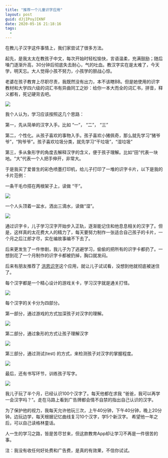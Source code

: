 ```yaml
---
title: "推荐一个儿童识字应用"
layout: post
guid: dJjIPoyJIKNF
date: 2020-05-16 21:18:16
tags:
  -
---
```


在教儿子汉字这件事情上，我们家尝试了很多方法。

起先，是我太太在教孩子中文，每次开始时轻松愉快，言语温柔，充满鼓励；随后嗓门逐渐升高，30分钟后彻底失去耐心，气的吐血。教汉字实在是太难了，今天学，明天忘。大人觉得小孩不努力，小孩学的胆战心惊。

老婆在孩子教育上尽职尽责，我既然没有出力，本不该瞎BB。但是她使用的识字教材和大学四六级的词汇书有异曲同工之妙：给你一本大而全的词汇书，拼音，释义都有，死记硬背去吧。

![](/media/files/2020/2020-05-16-book.jpg)

我个人认为，学习应该按照这几个思路：

第一，先从简单的汉字入手。比如 “一”， “二”， “三”

第二，个性化。从孩子喜欢的事物入手。孩子喜欢小猪佩奇，那么就先学习“猪爷爷”，“狗爷爷”。孩子喜欢垃圾分类，就先学习“干垃圾”，“湿垃圾”

第三，多从象形字的角度去解释汉字的含义，便于孩子理解。比如“田”代表一块地。“大”代表一个人把手伸开，非常大。

于是我买了爱普生的彩色喷墨打印机，给儿子打印了一堆的识字卡片，以下是我的卡片范例：

一条干毛巾搭在两根架子上，读做 “干”。

![](/media/files/2020/2020-05-16-dry.jpg)

一个人头顶着一盆水，洒出三滴水，读做“湿”。

![](/media/files/2020/2020-05-16-wet.jpg)

通过识字卡，儿子学习汉字开始步入正轨，逐渐能记住和他息息相关的汉字了。但是，这样真的太花费大人的精力了，每天要努力制作一张适合自己孩子的卡片，一个月之后江郎才尽，实在编故事编不下去了。

后来更发生了一件惨剧，我儿子为了逃避学习，偷偷的把所有的识字卡都扔了。一想到花了一个月制作的识字卡都被扔掉，胸口就发闷。

后来有朋友推荐了 [洪恩识字](https://www.ihuman.com/shizi/pc/index.html)这个应用，就让儿子试试看，没想到他就彻底被迷住了。

每个汉字都是一个精心设计的游戏关卡，学习汉字就是通关打怪。

![](/media/files/2020/2020-05-16-game1.jpeg)

每个汉字的关卡分为四部分。

第一部分，通过游戏的方式加深孩子对汉字的理解。

![](/media/files/2020/2020-05-16-IMG_2940.jpg)

第二部分，通过象形的方式让孩子理解汉字

![](/media/files/2020/2020-05-16-IMG_2937.jpg)

第三部分，通过测试(test) 的方式，来检测孩子对汉字的掌握程度。

![](/media/files/2020/2020-05-16-IMG_2938.jpg)

最后，还有书写环节，训练孩子写字。

![](/media/files/2020/2020-05-16-IMG_2939.jpg)

我儿子玩了半个月，已经认识100个汉字了。每天他都在求我 “爸爸，我可以再学一会汉字吗？”。走在马路上看到广告牌都会情不自禁的指出自己认识的汉字。

为了保护他的视力，我每天允许他玩三次，上午40分钟，下午40分钟，晚上20分钟。边玩边学，每天根据记忆曲线复习10个汉字，学5个新汉字。
希望他一年之后，可以自己读格林童话。

人一生的学习之路，皆是苦尽甘来，但这款教育App却让学习不再是一件很苦的事。

注：我没有收任何好处费和广告费，是真的有效果，不信你试试。

